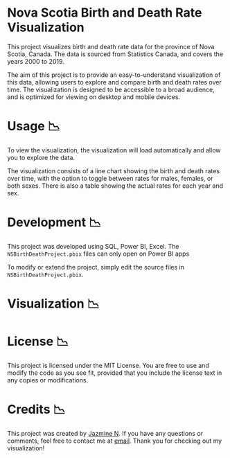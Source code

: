 # Nova Scotia Birth and Death Rate Visualization
This project visualizes birth and death rate data for the province of Nova Scotia, Canada. The data is sourced from Statistics Canada, and covers the years 2000 to 2019.

The aim of this project is to provide an easy-to-understand visualization of this data, allowing users to explore and compare birth and death rates over time. The visualization is designed to be accessible to a broad audience, and is optimized for viewing on desktop and mobile devices.

# Usage :chart_with_downwards_trend:
To view the visualization, the visualization will load automatically and allow you to explore the data.

The visualization consists of a line chart showing the birth and death rates over time, with the option to toggle between rates for males, females, or both sexes. There is also a table showing the actual rates for each year and sex.

# Development :chart_with_downwards_trend:
This project was developed using SQL, Power BI, Excel. The `NSBirthDeathProject.pbix` files can only open on Power BI apps

To modify or extend the project, simply edit the source files in `NSBirthDeathProject.pbix`. 

# Visualization :chart_with_downwards_trend:

# License :chart_with_downwards_trend:
This project is licensed under the MIT License. You are free to use and modify the code as you see fit, provided that you include the license text in any copies or modifications.

# Credits :chart_with_downwards_trend:
This project was created by [Jazmine N](https://jzmne.github.io/). If you have any questions or comments, feel free to contact me at [email](mailto:jazminengaji@gmail.com). Thank you for checking out my visualization!
